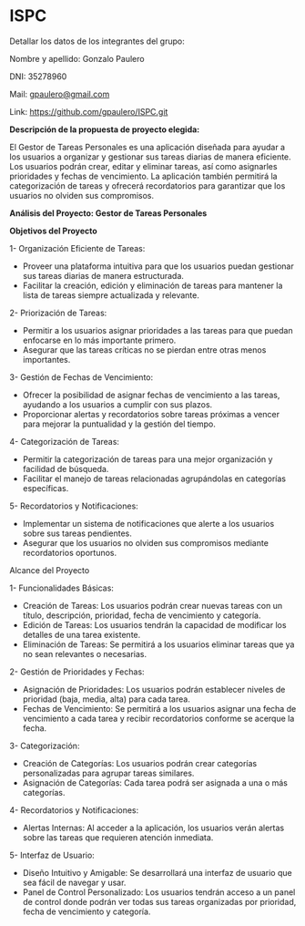 # ISPC

Detallar los datos de los integrantes del grupo: 

Nombre y apellido: Gonzalo Paulero

DNI: 35278960

Mail: gpaulero@gmail.com

Link: https://github.com/gpaulero/ISPC.git


**Descripción de la propuesta de proyecto elegida:**

El Gestor de Tareas Personales es una aplicación diseñada para ayudar a los usuarios a organizar y gestionar sus tareas diarias de manera eficiente. 
Los usuarios podrán crear, editar y eliminar tareas, así como asignarles prioridades y fechas de vencimiento. 
La aplicación también permitirá la categorización de tareas y ofrecerá recordatorios para garantizar que los usuarios no olviden sus compromisos.

**Análisis del Proyecto: Gestor de Tareas Personales**

**Objetivos del Proyecto**

1- Organización Eficiente de Tareas:

- Proveer una plataforma intuitiva para que los usuarios puedan gestionar sus tareas diarias de manera estructurada.
- Facilitar la creación, edición y eliminación de tareas para mantener la lista de tareas siempre actualizada y relevante.

2- Priorización de Tareas:

- Permitir a los usuarios asignar prioridades a las tareas para que puedan enfocarse en lo más importante primero.
- Asegurar que las tareas críticas no se pierdan entre otras menos importantes.

3- Gestión de Fechas de Vencimiento:

- Ofrecer la posibilidad de asignar fechas de vencimiento a las tareas, ayudando a los usuarios a cumplir con sus plazos.
- Proporcionar alertas y recordatorios sobre tareas próximas a vencer para mejorar la puntualidad y la gestión del tiempo.

4- Categorización de Tareas:

- Permitir la categorización de tareas para una mejor organización y facilidad de búsqueda.
- Facilitar el manejo de tareas relacionadas agrupándolas en categorías específicas.

5- Recordatorios y Notificaciones:

- Implementar un sistema de notificaciones que alerte a los usuarios sobre sus tareas pendientes.
- Asegurar que los usuarios no olviden sus compromisos mediante recordatorios oportunos.

Alcance del Proyecto

1- Funcionalidades Básicas:

- Creación de Tareas: Los usuarios podrán crear nuevas tareas con un título, descripción, prioridad, fecha de vencimiento y categoría.
- Edición de Tareas: Los usuarios tendrán la capacidad de modificar los detalles de una tarea existente.
- Eliminación de Tareas: Se permitirá a los usuarios eliminar tareas que ya no sean relevantes o necesarias.

2- Gestión de Prioridades y Fechas:

- Asignación de Prioridades: Los usuarios podrán establecer niveles de prioridad (baja, media, alta) para cada tarea.
- Fechas de Vencimiento: Se permitirá a los usuarios asignar una fecha de vencimiento a cada tarea y recibir recordatorios conforme se acerque la fecha.

3- Categorización:

- Creación de Categorías: Los usuarios podrán crear categorías personalizadas para agrupar tareas similares.
- Asignación de Categorías: Cada tarea podrá ser asignada a una o más categorías.

4- Recordatorios y Notificaciones:

- Alertas Internas: Al acceder a la aplicación, los usuarios verán alertas sobre las tareas que requieren atención inmediata.

5- Interfaz de Usuario:

- Diseño Intuitivo y Amigable: Se desarrollará una interfaz de usuario que sea fácil de navegar y usar.
- Panel de Control Personalizado: Los usuarios tendrán acceso a un panel de control donde podrán ver todas sus tareas organizadas por prioridad, fecha de vencimiento y categoría.
